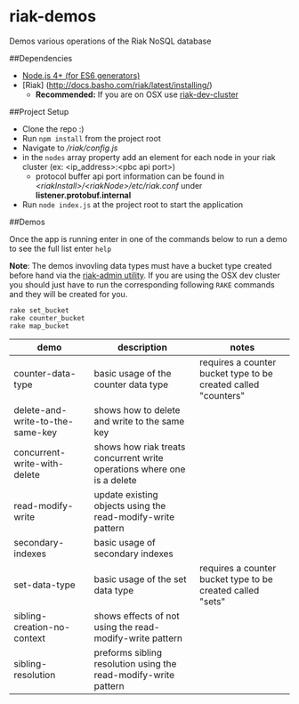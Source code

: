 # riak-demos
Demos various operations of the Riak NoSQL database

##Dependencies

* [Node.js 4+ (for ES6 generators)](https://nodejs.org/en/download/)
* [Riak] (http://docs.basho.com/riak/latest/installing/) 
  * **Recommended:** If you are on OSX use [riak-dev-cluster](https://github.com/basho-labs/riak-dev-cluster/)

##Project Setup

* Clone the repo :)
* Run ```npm install``` from the project root
* Navigate to */riak/config.js*
* in the ```nodes``` array property add an element for each node in your riak cluster (ex: \<ip_address\>:\<pbc api port\>)
  * protocol buffer api port information can be found in *\<riakInstall\>/\<riakNode\>/etc/riak.conf* under     **listener.protobuf.internal**
* Run ```node index.js``` at the project root to start the application

##Demos

Once the app is running enter in one of the commands below to run a demo to see the full list enter ```help```

**Note**: The demos invovling data types must have a bucket type created before hand via the [riak-admin utility](https://docs.basho.com/riak/2.0.1/dev/using/data-types/#Setting-Up-Buckets-to-Use-Riak-Data-Types). If you are using the OSX dev cluster you should just have to run the corresponding following ```RAKE``` commands and they will be created for you.

```
rake set_bucket
rake counter_bucket
rake map_bucket
```


| demo | description | notes |
|------|-------------|-------|
| counter-data-type  | basic usage of the counter data type | requires a counter bucket type to be created called "counters"
| delete-and-write-to-the-same-key | shows how to delete and write to the same key
| concurrent-write-with-delete | shows how riak treats concurrent write operations where one is a delete
| read-modify-write | update existing objects using the read-modify-write pattern
| secondary-indexes | basic usage of secondary indexes
| set-data-type | basic usage of the set data type | requires a counter bucket type to be created called "sets"
| sibling-creation-no-context | shows effects of not using the read-modify-write pattern
| sibling-resolution | preforms sibling resolution using the read-modify-write pattern
